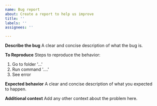 ```yaml
---
name: Bug report
about: Create a report to help us improve
title: ''
labels: ''
assignees: ''

---
```


**Describe the bug**
A clear and concise description of what the bug is.

**To Reproduce**
Steps to reproduce the behavior:
1. Go to folder '...'
2. Run command '....'
3. See error

**Expected behavior**
A clear and concise description of what you expected to happen.

**Additional context**
Add any other context about the problem here.
